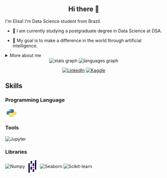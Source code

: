 <!--título-->
<h2 align="center"> Hi there 👋 </h2>

<!--Presentation-->
I'm Elisa! I'm Data Science student from Brazil.

- 🌱 I am currently studying a postgraduate degree in Data Science at DSA. 

- 🎯 My goal is to make a difference in the world through artificial intelligence.
  
<!--Dropdown-->
<details>
    <summary> More about me </summary>

- 📚 Bachelor’s degree in Production Engineering from IBMR and currently studying a postgraduate program in Data Science at the Data Science Academy.

- 📈 Over 5 years of experience in the pharmaceutical industry in master data management and data governance.

- 🥊 Passionate about continuous learning and a beginner in martial arts.

</details>

<!--statistic git-->
<div align="center">
  <img src="https://github-readme-stats.vercel.app/api?username=lisaguim&hide_title=false&hide_rank=false&show_icons=true&include_all_commits=true&count_private=true&disable_animations=false&theme=dracula&locale=en&hide_border=false" height="150" alt="stats graph"  />
  <img src="https://github-readme-stats.vercel.app/api/top-langs?username=lisaguim&locale=en&hide_title=false&layout=compact&card_width=320&langs_count=5&theme=dracula&hide_border=false" height="150" alt="languages graph"  />
</div>

<!-- links-->
<div align="center">
    
   [![LinkedIn](https://img.shields.io/badge/LinkedIn-0077B5?style=for-the-badge&logo=linkedin&logoColor=white)](https://www.linkedin.com/in/elisa-guimarães/)
   [![Kaggle](https://img.shields.io/badge/Kaggle-20BEFF?style=for-the-badge&logo=Kaggle&logoColor=white)]([https://www.kaggle.com/variablebee](https://www.kaggle.com/elisaguimares))

</div>

<!-- Skills: Programming Language-->
## Skills
<h3> Programming Language</h3>

<div>
   <img align="center" alt="Python" height="30" width="40" 
src="https://raw.githubusercontent.com/devicons/devicon/master/icons/python/python-original.svg">
</div>


<!-- Skills: Tools-->
<div style="flex-basis: 48%;">
<h3> Tools</h3>
<!-- VS Code: <img align="center" alt="VScode" height="30" width="40" src="https://cdn.jsdelivr.net/gh/devicons/devicon/icons/vscode/vscode-original.svg"> --> 
  <img align="center" alt="Jupyter" height="30" width="40" src="https://cdn.jsdelivr.net/gh/devicons/devicon/icons/jupyter/jupyter-original.svg"/>
</div>

<!-- Skills: Libraries-->
<div style="flex-basis: 48%;">
<h3> Libraries</h3>
    <img align="center" alt="Numpy" height="30" width="40" src="https://cdn.jsdelivr.net/gh/devicons/devicon/icons/numpy/numpy-original.svg">
    <img align="center" alt="Pandas" src="https://raw.githubusercontent.com/devicons/devicon/2ae2a900d2f041da66e950e4d48052658d850630/icons/pandas/pandas-original.svg" alt="pandas" width="40" height="40"/>
    <img align="center" alt="Seaborn" src="https://seaborn.pydata.org/_images/logo-mark-lightbg.svg" alt="seaborn" width="40" height="40"/>
    <img align="center" alt="Scikit-learn" src="https://upload.wikimedia.org/wikipedia/commons/0/05/Scikit_learn_logo_small.svg" alt="scikit_learn" width="40" height="40"/>
</div>


<!--Numpy, Pandas,Seabornd, Matplotlib-->







